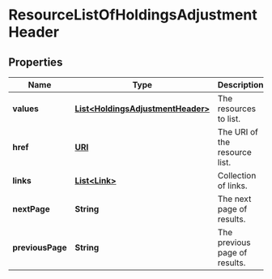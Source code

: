 

# ResourceListOfHoldingsAdjustmentHeader

## Properties

Name | Type | Description | Notes
------------ | ------------- | ------------- | -------------
**values** | [**List&lt;HoldingsAdjustmentHeader&gt;**](HoldingsAdjustmentHeader.md) | The resources to list. | 
**href** | [**URI**](URI.md) | The URI of the resource list. |  [optional]
**links** | [**List&lt;Link&gt;**](Link.md) | Collection of links. |  [optional]
**nextPage** | **String** | The next page of results. |  [optional]
**previousPage** | **String** | The previous page of results. |  [optional]



